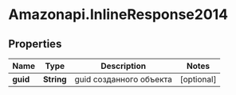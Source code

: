 # Amazonapi.InlineResponse2014

## Properties

Name | Type | Description | Notes
------------ | ------------- | ------------- | -------------
**guid** | **String** | guid созданного объекта | [optional] 


